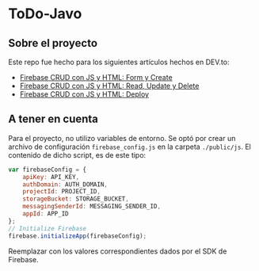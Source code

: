 # ToDo-Javo

## Sobre el proyecto
Este repo fue hecho para los siguientes artículos hechos en DEV.to:
- [Firebase CRUD con JS y HTML: Form y Create](https://dev.to/javicerodriguez/firebase-crud-con-js-y-html-form-y-create-3oe7)
- [Firebase CRUD con JS y HTML: Read, Update y Delete](https://dev.to/javicerodriguez/firebase-crud-con-js-y-html-read-update-y-delete-15no)
- [Firebase CRUD con JS y HTML: Deploy](https://dev.to/javicerodriguez/firebase-crud-con-js-y-html-deploy-4ba6)

## A tener en cuenta
Para el proyecto, no utilizo variables de entorno. Se optó por crear un archivo de configuración `firebase_config.js` en la carpeta `./public/js`.
El contenido de dicho script, es de este tipo:

```js
var firebaseConfig = {
    apiKey: API_KEY,
    authDomain: AUTH_DOMAIN,
    projectId: PROJECT_ID,
    storageBucket: STORAGE_BUCKET,
    messagingSenderId: MESSAGING_SENDER_ID,
    appId: APP_ID
};
// Initialize Firebase
firebase.initializeApp(firebaseConfig);
```

Reemplazar con los valores correspondientes dados por el SDK de Firebase.